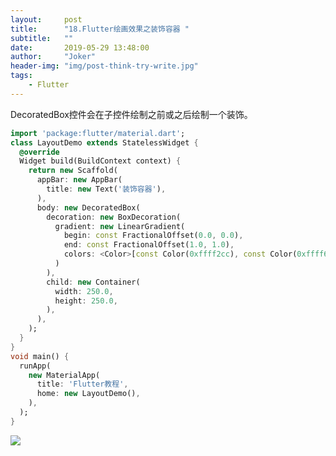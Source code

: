 ```yaml
---
layout:     post
title:      "18.Flutter绘画效果之装饰容器 "
subtitle:   ""
date:       2019-05-29 13:48:00
author:     "Joker"
header-img: "img/post-think-try-write.jpg"
tags:
    - Flutter
---
```




DecoratedBox控件会在子控件绘制之前或之后绘制一个装饰。

```dart
import 'package:flutter/material.dart';
class LayoutDemo extends StatelessWidget {
  @override
  Widget build(BuildContext context) {
    return new Scaffold(
      appBar: new AppBar(
        title: new Text('装饰容器'),
      ),
      body: new DecoratedBox(
        decoration: new BoxDecoration(
          gradient: new LinearGradient(
            begin: const FractionalOffset(0.0, 0.0),
            end: const FractionalOffset(1.0, 1.0),
            colors: <Color>[const Color(0xffff2cc), const Color(0xffff6eb4)],
          )
        ),
        child: new Container(
          width: 250.0,
          height: 250.0,
        ),
      ),
    );
  }
}
void main() {
  runApp(
    new MaterialApp(
      title: 'Flutter教程',
      home: new LayoutDemo(),
    ),
  );
}
```

![](https://img-blog.csdn.net/20161222181319932?watermark/2/text/aHR0cDovL2Jsb2cuY3Nkbi5uZXQvaGVrYWl5b3U=/font/5a6L5L2T/fontsize/400/fill/I0JBQkFCMA==/dissolve/70/gravity/SouthEast)

